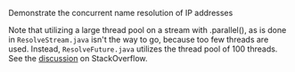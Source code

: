 Demonstrate the concurrent name resolution of IP addresses

Note that utilizing a large thread pool on a stream with .parallel(),
as is done in `ResolveStream.java` isn't the way to go, because too few
threads are used.
Instead, `ResolveFuture.java` utilizes the thread pool of 100 threads.
See the [discussion](http://stackoverflow.com/questions/35581819/how-can-i-process-a-java-stream-with-more-than-the-default-number-of-threads)
on StackOverflow.
